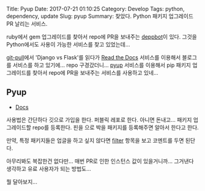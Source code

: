 Title: Pyup
Date: 2017-07-21 01:10:25
Category: Develop
Tags: python, dependency, update
Slug: pyup
Summary: 찾았다. Python 패키지 업그레이드 PR 날리는 서비스.

ruby에서 gem 업그레이드를 찾아서 repo에 PR을 보내주는 [deppbot](https://www.deppbot.com/)이 있다. 그것을 Python에서도 사용이 가능한 서비스를 찾고 있었는데...

[git-pull](https://www.git-pull.com)에서 'Django vs Flask'를 읽다가 [Read the Docs](https://readthedocs.org/) 서비스를 이용해서 블로그를 서비스를 하고 있기에... repo 구경갔더니... [pyup](https://pyup.io/) 서비스를 이용해서 pip 패키지 업그레이드를 찾아서 repo에 PR을 보내주는 서비스를 사용하고 있네...

## Pyup

* [Docs](https://pyup.io/docs/)

사용법은 간단하다 깃으로 가입을 한다. 퍼블릭 레포로 한다. 아니면 돈내고...
패키지 업그레이드할 repo를 등록한다. 핀을 으로 박을 패키지를 등록해주면 알아서 한다고 한다.

만약, 특정 패키지들은 업글을 하고 싶지 않다면 [filter](https://pyup.io/docs/filter/) 항목을 보고 코멘트를 두면 된단다.

아무리봐도 복잡한건 없다만... 매번 PR로 인한 인스턴스 값이 있을거니까... 그거낸다 생각하고 유료 사용자가 되는 방법도...

뭘 달아보지...

